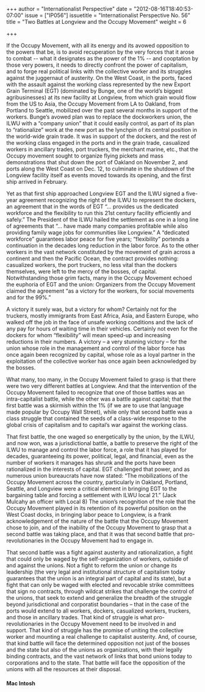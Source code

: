 +++
author = "Internationalist Perspective"
date = "2012-08-16T18:40:53-07:00"
issue = ["IP056"]
issuetitle = "Internationalist Perspective No. 56"
title = "Two Battles at Longview and the Occupy Movement"
weight = 6

+++

If the Occupy Movement, with all its energy and its avowed opposition to the powers that be, is to avoid recuperation by the very forces that it arose to combat -- what it designates as the power of the 1% -- and cooptation by those very powers, it needs to directly confront the power of capitalism, and to forge real political links with the collective worker and its struggles against the juggernaut of austerity. On the West Coast, in the ports, faced with the assault against the working class represented by the new Export Grain Terminal (EGT) (dominated by Bunge, one of the world’s biggest agribusinesses) at its new facility at Longview, from which grain would flow from the US to Asia, the Occupy Movement from LA to Oakland, from Portland to Seattle, mobilized over the past several months in support of the workers. Bunge’s avowed plan was to replace the dockworkers union, the ILWU with a “company union” that it could easily control, as part of its plan to “rationalize” work at the new port as the lynchpin of its central position in the world-wide grain trade. It was in support of the dockers, and the rest of the working class engaged in the ports and in the grain trade, casualized workers in ancillary trades, port truckers, the merchant marine, etc., that the Occupy movement sought to organize flying pickets and mass demonstrations that shut down the port of Oakland on November 2, and ports along the West Coast on Dec. 12, to culminate in the shutdown of the Longview facility itself as events moved towards its opening, and the first ship arrived in February.

Yet as that first ship approached Longview EGT and the ILWU signed a five-year agreement recognizing the right of the ILWU to represent the dockers, an agreement that in the words of EGT “… provides us the dedicated workforce and the flexibility to run this 21st century facility efficiently and safely.” The President of the ILWU hailed the settlement as one in a long line of agreements that “… have made many companies profitable while also providing family wage jobs for communities like Longview.” A “dedicated workforce” guarantees labor peace for five years; “flexibility” portends a continuation in the decades long reduction in the labor force. As to the other workers in the vast network constituted by the movement of grain across a continent and then the Pacific Ocean, the contract provides nothing: casualized workers, the port truckers, no less vital than the dockers themselves, were left to the mercy of the bosses, of capital. Notwithstanding those grim facts, many in the Occupy Movement echoed the euphoria of EGT and the union: Organizers from the Occupy Movement claimed the agreement “as a victory for the workers, for social movements and for the 99%.”

A victory it surely was, but a victory for whom? Certainly not for the truckers, mostly immigrants from East Africa, Asia, and Eastern Europe, who walked off the job in the face of unsafe working conditions and the lack of any pay for hours of waiting time in their vehicles. Certainly not even for the dockers for whom “flexibility” will mean speed-up and increasing reductions in their numbers. A victory – a very stunning victory – for the union whose role in the management and control of the labor force has once again been recognized by capital, whose role as a loyal partner in the exploitation of the collective worker has once again been acknowledged by the bosses.

What many, too many, in the Occupy Movement failed to grasp is that there were two very different battles at Longview. And that the intervention of the Occupy Movement failed to recognize that one of those battles was an intra-capitalist battle, while the other was a battle against capital; that the first battle was a skirmish within the 1% (if we are to use that language made popular by Occupy Wall Street), while only that second battle was a class struggle that contained the seeds of a class-wide response to the global crisis of capitalism and to capital’s war against the working class.

That first battle, the one waged so energetically by the union, by the ILWU, and now won, was a jurisdictional battle, a battle to preserve the right of the ILWU to manage and control the labor force, a role that it has played for decades, guaranteeing its power, political, legal, and financial, even as the number of workers it manages has shrunk and the ports have been rationalized in the interests of capital. EGT challenged that power, and as numerous union bureaucrats have now stated: “The mobilizations of the Occupy Movement across the country, particularly in Oakland, Portland, Seattle, and Longview were a critical element in bringing EGT to the bargaining table and forcing a settlement with ILWU local 21.” (Jack Mulcahy an officer with Local 8) The union’s recognition of the role that the Occupy Movement played in its retention of its powerful position on the West Coast docks, in bringing labor peace to Longview, is a frank acknowledgement of the nature of the battle that the Occupy Movement chose to join, and of the inability of the Occupy Movement to grasp that a second battle was taking place, and that it was that second battle that pro-revolutionaries in the Occupy Movement had to engage in.

That second battle was a fight against austerity and rationalization, a fight that could only be waged by the self-organization of workers, outside of and against the unions. Not a fight to reform the union or change its leadership (the very legal and institutional structure of capitalism today guarantees that the union is an integral part of capital and its state), but a fight that can only be waged with elected and revocable strike committees that sign no contracts, through wildcat strikes that challenge the control of the unions, that seek to extend and generalize the breadth of the struggle beyond jurisdictional and corporatist boundaries – that in the case of the ports would extend to all workers, dockers, casualized workers, truckers, and those in ancillary trades. That kind of struggle is what pro-revolutionaries in the Occupy Movement need to be involved in and support. That kind of struggle has the promise of uniting the collective worker and mounting a real challenge to capitalist austerity. And, of course, that kind battle will face the determined opposition not just of the bosses and the state but also of the unions as organizations, with their legally binding contracts, and the vast network of links that bond unions today to corporations and to the state. That battle will face the opposition of the unions with all the resources at their disposal.

#### Mac Intosh

